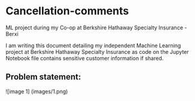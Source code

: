# Cancellation-comments
ML project during my Co-op at Berkshire Hathaway Specialty Insurance - Berxi

I am writing this document detailing my independent Machine Learning project at Berkshire Hathaway Specialty Insurance as code on the Jupyter Notebook file contains sensitive customer information if shared. 

## Problem statement: 

![image 1]
(images/1.png)

